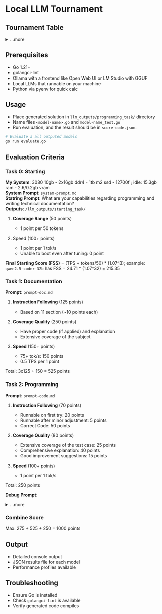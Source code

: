# Local LLM Tournament

## Tournament Table

<details>
    <summary>...more</summary>

| LLM                                         | Size-Context-Batch-Offload | Starting Score          | FSS    | Task 1 Speed (tok/s) | Task 2 Speed (tok/s) | Task 1 Quality | Task 2 Quality | Task 1 Score | Task 2 Score | Overall Score |
| ------------------------------------------- | -------------------------- | ----------------------- | ------ | -------------------- | -------------------- | -------------- | -------------- | ------------ | ------------ | ------------- |
| qwen2.5-coder-32b-instruct-q5_k_m.gguf      | 23.2 - 32k - 8k - 20/64    | 2.25 - 22.46 - 24.71    | 215.35 |                      |                      |                |                |              |              |               |
| gemma-2-27b-it-Q5_K_M.gguf                  | 19.4 - 8k - 8k - 24/46     | 3.03 - 8.16 - 11.19     | 69.53  |                      |                      |                |                |              |              |               |
| Codestral-22B-v0.1-Q5_K_M.gguf              | 15.7 - 32k - 8k - 36/56    | 4.23 - 4.72 - 8.95      | 39.65  |                      |                      |                |                |              |              |               |
| internlm2_5-20b-chat-q5_k_m.gguf            | 14.0 - 32k - 8k - 36/48    | 5.3 - 7 - 12.3          | 47.6   |                      |                      |                |                |              |              |               |
| DeepSeek-Coder-V2-Lite-Instruct-Q5_K_M.gguf | 11.8 - 32k - 8k - 13/27    | 19.64 - 8.02 - 27.66    | 66.66  |                      |                      |                |                |              |              |               |
| qwen2.5-coder-14b-instruct-q5_k_m.gguf      | 10.5 - 65k - 8k - 44/48    | 9.23 - 3.84 - 13.07     | 33.7   |                      |                      |                |                |              |              |               |
| Qwen2.5-Coder-7B-Instruct-Q8_0.gguf         | 8.1 - 16k - 8k - 28/28     | 63.67 - 4.7 - 68.37     | 109.79 |                      |                      |                |                |              |              |               |
| Mistral-Nemo-Instruct-2407-Q4_K_M.gguf      | 7.5 - 8k - 8k - 40/40      | 61.7 - 8.5 - 70.2       | 112.73 |                      |                      |                |                |              |              |               |
| Qwen2.5-Coder-7B-Instruct-Q6_K.gguf         | 6.3 - 32k - 8k - 28/28     | 72.38 - 7.42 - 79.8     | 128.14 |                      |                      |                |                |              |              |               |
| gemma-2-9b-it-Q4_K_M.gguf                   | 5.8 - 8k - 8k - 42/42      | 49.18 - 7.04 - 56.22    | 103.36 |                      |                      |                |                |              |              |               |
| llava-v1.5-7b-Q5_K_M.gguf                   | 5.4 - 4k - 4k - 32/32      | 87.65 - 3.58 - 91.23    | 146.5  |                      |                      |                |                |              |              |               |
| Yi-Coder-9B-Chat-Q4_K_M.gguf                | 5.3 - 32k - 8k - 48/48     | 67.86 - 5.54 - 73.4     | 134.94 |                      |                      |                |                |              |              |               |
| starcoder2-7b-Q5_K_M.gguf                   | 5.1 - 16k - 8k - 32/32     | 75.26 - 6.72 - 81.98    | 131.64 |                      |                      |                |                |              |              |               |
| Qwen2.5-Coder-7B-Instruct-Q4_K_M.gguf       | 4.7 - 32k - 8k - 28/28     | 82.83 - 6.36 - 89.19    | 143.22 |                      |                      |                |                |              |              |               |
| llama-3.2-3b-instruct-q8_0.gguf             | 3.4 - 32k - 8k - 28/28     | 108.73 - 9.5 - 118.23   | 144.84 |                      |                      |                |                |              |              |               |
| stable-code-instruct-3b-Q8_0.gguf           | 3.0 - 16k - 8k - 32/32     | 103.52 - 11.72 - 115.24 | 141.17 |                      |                      |                |                |              |              |               |
| Phi-3.1-mini-128k-instruct-Q5_K_M.gguf      | 2.8 - 16k - 8k - 32/32     | 65.31 - 7.66 - 72.97    | 89.39  |                      |                      |                |                |              |              |               |

</details>

## Prerequisites

- Go 1.21+
- golangci-lint
- Ollama with a frontend like Open Web UI or LM Studio with GGUF
- Local LLMs that runnable on your machine
- Python via pyenv for quick calc

## Usage

- Place generated solution in `llm_outputs/programming_task/` directory
- Name files `<model-name>.go` and `model-name_test.go`
- Run evaluation, and the result should be in `score-code.json`:

```bash
# Evaluate a all outputed models
go run evaluate.go
```

## Evaluation Criteria

### Task 0: Starting

**My System**: 3080 10gb - 2x16gb ddr4 - 1tb m2 ssd - 12700f ; idle: 15.3gb ram - 2.6/0.2gb vram  
**System Prompt**: `system-prompt.md`  
**Statring Prompt**: What are your capabilities regarding programming and writing technical documentation?  
**Outputs**: `/llm_outputs/starting_task/`

1. **Coverage Range** (50 points)

   - 1 point per 50 tokens

2. Speed (100+ points)

   - 1 point per 1 tok/s
   - Unable to boot even after tuning: 0 point

**Final Starting Score (FSS)** = (TPS + tokens/50) \* (1.07^B); example: `qwen2.5-coder-32b` has FSS = 24.71 \* (1.07^32) = 215.35

### Task 1: Documentation

**Prompt**: `prompt-doc.md`

1. **Instruction Following** (125 points)

   - Based on 11 section (~10 points each)

2. **Coverage Quality** (250 points)

   - Have proper code (if applied) and explanation
   - Extensive coverage of the subject

3. **Speed** (150+ points)

   - 75+ tok/s: 150 points
   - 0.5 TPS per 1 point

Total: 3x125 + 150 = 525 points

### Task 2: Programming

**Prompt**: `prompt-code.md`

1. **Instruction Following** (70 points)

   - Runnable on first try: 20 points
   - Runnable after minor adjustment: 5 points
   - Correct Code: 50 points

2. **Coverage Quality** (80 points)

   - Extensive coverage of the test case: 25 points
   - Comprehensive explanation: 40 points
   - Good improvement suggestions: 15 points

3. **Speed** (100+ points)

   - 1 point per 1 tok/s

Total: 250 points

**Debug Prompt**:

<details>
    <summary>...more</summary>

**Generate Prompt**: upload `readme.md`.

I'm doing a Local LLM Tournament to determine which AIs will be the best suite for my machine and my use case (fully generate a technical handbook).
Currently I need a prompt for "Task 2: Programming" which will be evaluated based on the provided criteria (should be in Golang, the AIs should also generate unit tests along side with the code, a comprehensive explanation of how to code works, and improvement suggestions). The test should be able to evaluate the coding skill of the AIs and their ability to handle concurrency, but should not rely on any third party libraries or tools or interacting with the internet beside Golang for a streamline evaluation.

I will run the AIs on LM Studio and manually copy the output to `llm_outputs/programming_task/`, e.g. `llm_outputs/programming_task/Qwen2.5-Coder-7B-Instruct-Q6_K.go` and `llm_outputs/programming_task/Qwen2.5-Coder-7B-Instruct-Q6_K_test.go`, alongside with the speed information recorded on the UI as a comment on top of the solution code, e.g. `// 2.25 tok/sec • 1123 tokens • 0.56s to first token`.

And I also need a script to automatically evaluate all of the outputs and output to the file `score-code.json`. The script should cover all the evaluation criteria that can be evaluated automatically, the three other criteria (runnable after adjustments, explanation clarity, and improvement suggestions) should also be retrieved via another comment on top of the find below the speed like this `// aadj true - expl 40 - impr 15`

**Debug Prompt**: upload `staging/evaluate.go`, `staging/prompt-code.md`.

This `evaluate.go` is to evaluate the outputs of local LLMs after they've generated the `Task 2` according to the `prompt-code.md`.

It's now missing scoring logic according to the below:

1. **Instruction Following** (70 points)

   - Runnable on first try: 20 points
   - Runnable after minor adjustment: 5 points
   - Correct Code: 50 points

2. **Coverage Quality** (80 points)

   - Extensive coverage of the test case: 25 points
   - Comprehensive explanation: 40 points
   - Good improvement suggestions: 15 points

3. **Speed** (100+ points)

   - 1 point per 1 tok/s

Total: 250+ points

Note that:
I will run the AIs on LM Studio and manually copy the output to `llm_outputs/programming_task/`, e.g. `llm_outputs/programming_task/Qwen2.5-Coder-7B-Instruct-Q6_K.go` and `llm_outputs/programming_task/Qwen2.5-Coder-7B-Instruct-Q6_K_test.go`, alongside with the speed information recorded on the UI as a comment on top of the solution code, e.g. `// 2.25 tok/sec • 1123 tokens • 0.56s to first token`.

And I also need a script to automatically evaluate all of the outputs and output to the file `score-code.json`. The script should cover all the evaluation criteria that can be evaluated automatically, the three other criteria (runnable after adjustments, explanation clarity, and improvement suggestions) should also be retrieved via another comment on top of the find below the speed like this `// aadj true - expl 40 - impr 15`

Please fix the code and ensure it correctness.

</details>

### Combine Score

Max: 275 + 525 + 250 = 1000 points

## Output

- Detailed console output
- JSON results file for each model
- Performance profiles available

## Troubleshooting

- Ensure Go is installed
- Check `golangci-lint` is available
- Verify generated code compiles
